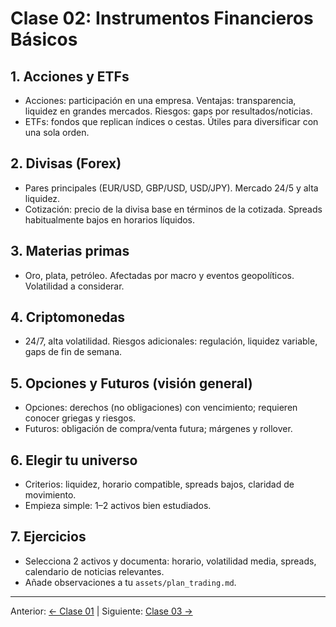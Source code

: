 # Clase 02: Instrumentos Financieros Básicos

## 1. Acciones y ETFs
- Acciones: participación en una empresa. Ventajas: transparencia, liquidez en grandes mercados. Riesgos: gaps por resultados/noticias.
- ETFs: fondos que replican índices o cestas. Útiles para diversificar con una sola orden.

## 2. Divisas (Forex)
- Pares principales (EUR/USD, GBP/USD, USD/JPY). Mercado 24/5 y alta liquidez.
- Cotización: precio de la divisa base en términos de la cotizada. Spreads habitualmente bajos en horarios líquidos.

## 3. Materias primas
- Oro, plata, petróleo. Afectadas por macro y eventos geopolíticos. Volatilidad a considerar.

## 4. Criptomonedas
- 24/7, alta volatilidad. Riesgos adicionales: regulación, liquidez variable, gaps de fin de semana.

## 5. Opciones y Futuros (visión general)
- Opciones: derechos (no obligaciones) con vencimiento; requieren conocer griegas y riesgos.
- Futuros: obligación de compra/venta futura; márgenes y rollover.

## 6. Elegir tu universo
- Criterios: liquidez, horario compatible, spreads bajos, claridad de movimiento.
- Empieza simple: 1–2 activos bien estudiados.

## 7. Ejercicios
- Selecciona 2 activos y documenta: horario, volatilidad media, spreads, calendario de noticias relevantes.
- Añade observaciones a tu `assets/plan_trading.md`.

---
Anterior: [← Clase 01](Clase_01_Tipos_de_Ordenes_y_Ejecucion.md) | Siguiente: [Clase 03 →](Clase_03_Terminologia_Esencial.md)
